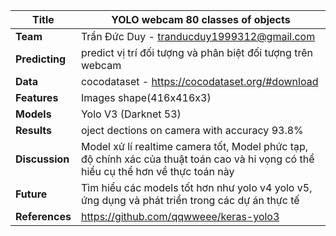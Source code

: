 | **Title**      | YOLO webcam 80 classes of objects|
| ---------- |-------------------|
| **Team**       | Trần Đức Duy - tranducduy1999312@gmail.com
| **Predicting** | predict vị trí đối tượng và phân biệt đối tượng trên webcam
| **Data**       | cocodataset -  https://cocodataset.org/#download
| **Features**   | Images shape(416x416x3)
| **Models**     | Yolo V3 (Darknet 53)
| **Results**    | oject dections on camera with accuracy 93.8%
| **Discussion** | Model xử lí realtime camera tốt, Model phức tạp, độ chính xác của thuật toán cao và hi vọng có thể hiểu cụ thể hơn về thực toán này
| **Future**     | Tìm hiểu các models tốt hơn như yolo v4 yolo v5, ứng dụng và phát triển trong các dự án thực tế
|**References**  | https://github.com/qqwweee/keras-yolo3
